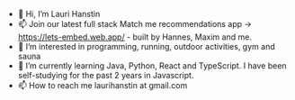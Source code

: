- 👋 Hi, I’m Lauri Hanstin
- 📫 Join our latest full stack Match me recommendations app -> https://lets-embed.web.app/ - built by Hannes, Maxim and me.
- 👀 I’m interested in programming, running, outdoor activities, gym and sauna
- 🌱 I’m currently learning Java, Python, React and TypeScript. I have been self-studying for the past 2 years in Javascript.
- 📫 How to reach me laurihanstin at gmail.com


<!---
JaniHans/JaniHans is a ✨ special ✨ repository because its `README.md` (this file) appears on your GitHub profile.
You can click the Preview link to take a look at your changes.
--->
